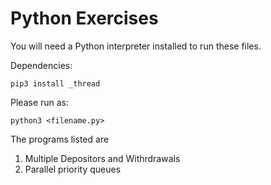 # Python Exercises

You will need a Python interpreter installed to run these files.

Dependencies:
```
pip3 install _thread
```

Please run as: 
```
python3 <filename.py>
```

The programs listed are
1. Multiple Depositors and Withrdrawals
2. Parallel priority queues